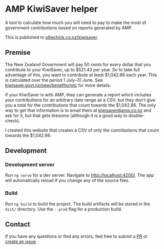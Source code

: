 # AMP KiwiSaver helper

A tool to calculate how much you will need to pay to make the most of government contributions based on reports generated by AMP.

This is published to [olliechick.co.nz/kiwisaver](https://olliechick.co.nz/kiwisaver).

## Premise
  The New Zealand Government will pay 50 cents for every dollar that you contribute to your KiwiSaver, up to $521.43 per
  year. So to take full advantage of this, you want to contribute at least $1,042.86 each year. This is calculated over
  the period 1 July–31 June.
  See <a href="https://www.kiwisaver.govt.nz/new/benefits/mtc/" target="_blank">kiwisaver.govt.nz/new/benefits/mtc</a>
  for more details.
  
  If your KiwiSaver is with AMP, they can generate a report which includes your contributions for an arbitrary date
  range as a CSV, but they don't give you a total for the contributions that count towards the $1,042.86.
  The only way to get that information is to email them at
  <a href="mailto:kiwisaver@amp.co.nz" target="_blank">kiwisaver@amp.co.nz</a>
  and ask for it, but that gets tiresome (although it is a good
  way to double-check).

  I created this website that creates a CSV of only the contributions that count towards the $1,042.86.

## Development
### Development server

Run `ng serve` for a dev server.
Navigate to [http://localhost:4200/](localhost:4200).
The app will automatically reload if you change any of the source files.

### Build

Run `ng build` to build the project.
The build artifacts will be stored in the `dist/` directory.
Use the `--prod` flag for a production build.

## Contact

If you have any questions or find any errors, feel free to
submit a [PR](https://github.com/olliechick/amp-kiwisaver-helper/pulls) or
[create an issue](https://github.com/olliechick/amp-kiwisaver-helper/issues/new).
